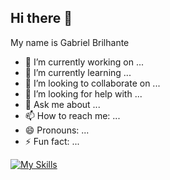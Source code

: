 ## Hi there 👋
My name is Gabriel Brilhante


- 🔭 I’m currently working on ...
- 🌱 I’m currently learning ...
- 👯 I’m looking to collaborate on ...
- 🤔 I’m looking for help with ...
- 💬 Ask me about ...
- 📫 How to reach me: ...
- 😄 Pronouns: ...
- ⚡ Fun fact: ...
  


[![My Skills](https://skillicons.dev/icons?i=py,postgres,matlab,github)](https://skillicons.dev)
